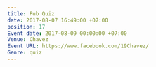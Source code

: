 ```yaml
---
title: Pub Quiz
date: 2017-08-07 16:49:00 +07:00
position: 17
Event date: 2017-08-09 00:00:00 +07:00
Venue: Chavez
Event URL: https://www.facebook.com/19Chavez/
Genre: quiz
---
```


